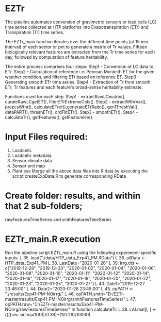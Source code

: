 # EZTr

The pipeline automates conversion of gravimetric sensors or load cells (LC) time series collected at HTP platforms into 
Evapotranspiration (ETr) and Transpiration (Tr) time series.

The EZTr_main function iterates over the different time points (at 15 min interval) of
each sector or pot to generate a matrix of Tr values. Fifteen biologically
relevant features are extracted from the Tr time series for each day,
followed by computation of feature heritability.

The entire process comprises four steps: 
Step1 - Conversion of LC data to ETr.
Step2 - Calculation of reference i.e. Penman Monteith ET for the given weather condition, and filtering ETr based on reference ET.
Step3 - Generating smooth ETr time series. 
Step4 - Extraction of Tr from smooth ETr, Tr features and each feature's broad-sense heritability estimate.

Functions used for each step:
Step1 - extractRawLCmatrix(), curateRawLCgetET(), filterETrExtremeCols().
Step2 - extractWthrVar(), prepcsWthr(), calculateETref(),generateETrRatio(), genThreshVal(), dataPART(), threshETr(), ordFiltETr().
Step3 - smoothETr().
Step4 - calculateTr(), getFeatures(), getFeatureHe().

# Input Files required:
1. Loadcells
2. Loadcells metadata
3. Sensor climate data
4. Sensor unit map
5. Plant eye 
Merge all the above data files into R data by executing the script createExpData.R to generate corresponding RData

# Create folder: results, and within that 2 sub-folders;
rawFeaturesTimeSeries and smthFeaturesTimeSeries 

# EZTr_main.R execution
Run the pipeline script EZTr_main.R using the following experiment-specific inputs:
L 35. load("./data/HTP_data_Exp41_PM.RData")
L 36. allData <- HTP_data_Exp41_PM
L 38. LastDate="2020-01-28"
L 39. irrg.dts <- c("2019-12-28", "2019-12-30", "2020-01-02", "2020-01-04", "2020-01-06",
"2020-01-08", "2020-01-10", "2020-01-11", "2020-01-13", "2020-01-14",
"2020-01-16", "2020-01-17", "2020-01-18", "2020-01-20", "2020-01-22",
"2020-01-23", "2020-01-25", "2020-01-27")
L 43. Date1="2019-12-27 23:46:00"
L 44. Date2="2020-01-28 23:45:00"
L 45. opPATH <- "./results/Exp41-PM-NOirrg/"
L 46. opPATH.smth="D:/EZTr-master/results/Exp41-PM-NOirrg/smthFeaturesTimeSeries/"
L 47. opPATH.raw="D:/EZTr-master/results/Exp41-PM-NOirrg/rawFeaturesTimeSeries/" 
In function calculateTr: L 38. LAI.mat[i, ] <- ((((sec.lai.tmp/100))/0.36)*(1/0.26)/10000)
